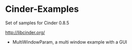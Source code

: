 Cinder-Examples
===============


Set of samples for Cinder 0.8.5

http://libcinder.org/

* MultiWindowParam, a multi window example with a GUI
